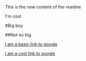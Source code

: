 This is the new content of the readme

I'm cool

#Big boy

##Not so big


[I am a basic link to google](https://google.com)

[I am a cool link to google](https://google.com "Hover title goes here!")